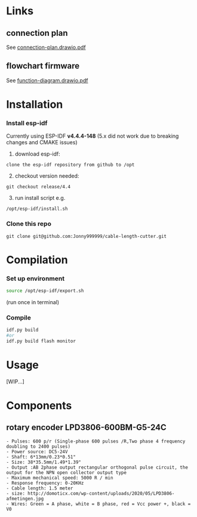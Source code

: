 # Links
## connection plan
See [connection-plan.drawio.pdf](connection-plan.drawio.pdf)  

## flowchart firmware
See [function-diagram.drawio.pdf](function-diagram.drawio.pdf)  



# Installation
### Install esp-idf
Currently using ESP-IDF **v4.4.4-148** (5.x did not work due to breaking changes and CMAKE issues)
1. download esp-idf: 
```
clone the esp-idf repository from github to /opt
```
2. checkout version needed:
```
git checkout release/4.4
```
3. run install script e.g.
```
/opt/esp-idf/install.sh
```

### Clone this repo
```
git clone git@github.com:Jonny999999/cable-length-cutter.git
```



# Compilation
### Set up environment
```bash
source /opt/esp-idf/export.sh
```
(run once in terminal)

### Compile
```bash
idf.py build
#or
idf.py build flash monitor
```




# Usage
[WIP...]





# Components
## rotary encoder LPD3806-600BM-G5-24C
    - Pulses: 600 p/r (Single-phase 600 pulses /R,Two phase 4 frequency doubling to 2400 pulses)
    - Power source: DC5-24V
    - Shaft: 6*13mm/0.23*0.51"
    - Size: 38*35.5mm/1.49*1.39"
    - Output :AB 2phase output rectangular orthogonal pulse circuit, the output for the NPN open collector output type
    - Maximum mechanical speed: 5000 R / min
    - Response frequency: 0-20KHz
    - Cable length: 1.5 meter
    - size: http://domoticx.com/wp-content/uploads/2020/05/LPD3806-afmetingen.jpg
    - Wires: Green = A phase, white = B phase, red = Vcc power +, black = V0

